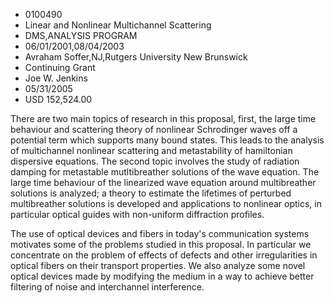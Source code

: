 
* 0100490
* Linear and Nonlinear Multichannel Scattering
* DMS,ANALYSIS PROGRAM
* 06/01/2001,08/04/2003
* Avraham Soffer,NJ,Rutgers University New Brunswick
* Continuing Grant
* Joe W. Jenkins
* 05/31/2005
* USD 152,524.00

There are two main topics of research in this proposal, first, the large time
behaviour and scattering theory of nonlinear Schrodinger waves off a potential
term which supports many bound states. This leads to the analysis of
multichannel nonlinear scattering and metastability of hamiltonian dispersive
equations. The second topic involves the study of radiation damping for
metastable mutltibreather solutions of the wave equation. The large time
behaviour of the linearized wave equation around multibreather solutions is
analyzed; a theory to estimate the lifetimes of perturbed multibreather
solutions is developed and applications to nonlinear optics, in particular
optical guides with non-uniform diffraction profiles.

The use of optical devices and fibers in today's communication systems motivates
some of the problems studied in this proposal. In particular we concentrate on
the problem of effects of defects and other irregularities in optical fibers on
their transport properties. We also analyze some novel optical devices made by
modifying the medium in a way to achieve better filtering of noise and
interchannel interference.
